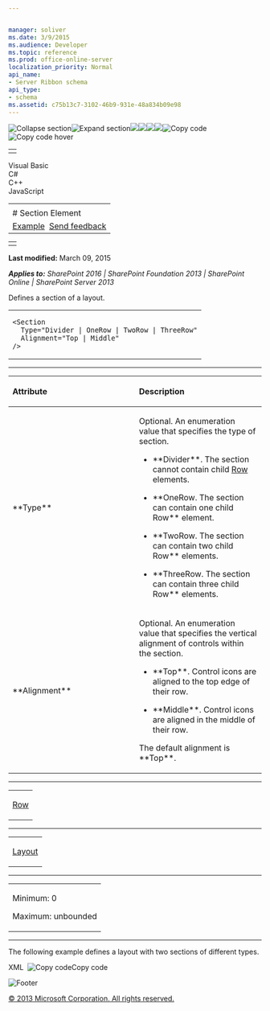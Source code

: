 ```yaml
---


manager: soliver
ms.date: 3/9/2015
ms.audience: Developer
ms.topic: reference
ms.prod: office-online-server
localization_priority: Normal
api_name:
- Server Ribbon schema
api_type:
- schema
ms.assetid: c75b13c7-3102-46b9-931e-48a834b09e98
---
```


![Collapse
section](../icons/collapse_all.gif "Collapse section")![Expand
section](../icons/expand_all.gif "Expand section")![](../icons/collapse_all.gif)![](../icons/expand_all.gif)![](../icons/dropdown.gif)![](../icons/dropdownHover.gif)![Copy
code](../icons/copycode.gif "Copy code")![Copy code
hover](../icons/copycodeHighlight.gif "Copy code hover")
<table>
<tbody>
<tr class="odd">
<td align="left"></td>
</tr>
</tbody>
</table>

Visual Basic  
C\#  
C++  
JavaScript  

<table>
<tbody>
<tr class="odd">
<td align="left"><span id="runningHeaderText"></span></td>
</tr>
<tr class="even">
<td align="left"># Section Element</td>
</tr>
<tr class="odd">
<td align="left"><a href="#exampleToggle">Example</a>  <span id="headfeedbackarea" class="feedbackhead"><a href="javascript:SubmitFeedback(&#39;docthis@Microsoft.com&#39;,&#39;&#39;,&#39;&#39;,&#39;&#39;,&#39;1.0.18082.1225&#39;,&#39;%0\dThank%20you%20for%20your%20feedback.%20The%20developer%20writing%20teams%20use%20your%20feedback%20to%20improve%20documentation.%20While%20we%20are%20reviewing%20your%20feedback,%20we%20may%20send%20you%20e-mail%20to%20ask%20for%20clarification%20or%20feedback%20on%20a%20solution.%20We%20do%20not%20use%20your%20e-mail%20address%20for%20any%20other%20purpose%20and%20we%20delete%20it%20after%20we%20finish%20our%20review.%0\AFor%20further%20information%20about%20the%20privacy%20policies%20of%20Microsoft,%20please%20see%20http://privacy.microsoft.com/en-us/default.aspx.%0\A%0\d&#39;,&#39;Customer%20feedback&#39;);">Send feedback</a></span></td>
</tr>
</tbody>
</table>

<table>
<colgroup>
<col width="100%" />
</colgroup>
<tbody>
<tr class="odd">
<td align="left"></td>
</tr>
</tbody>
</table>

**Last modified:** March 09, 2015

***Applies to:** SharePoint 2016 | SharePoint Foundation 2013 |
SharePoint Online | SharePoint Server 2013*

Defines a section of a layout.

<span codelanguage="other"></span>
<table>
<colgroup>
<col width="100%" />
</colgroup>
<tbody>
<tr class="odd">
<td align="left"><pre><code>&lt;Section
  Type=&quot;Divider | OneRow | TwoRow | ThreeRow&quot;
  Alignment=&quot;Top | Middle&quot;
/&gt;</code></pre></td>
</tr>
</tbody>
</table>


-----------------------------------------------------------------------------------------------------------------------------------------------------------------------------------------------

<table>
<colgroup>
<col width="50%" />
<col width="50%" />
</colgroup>
<thead>
<tr class="header">
<th align="left"><p>Attribute</p></th>
<th align="left"><p>Description</p></th>
</tr>
</thead>
<tbody>
<tr class="odd">
<td align="left"><p>**Type**</p></td>
<td align="left"><p>Optional. An enumeration value that specifies the type of section.</p>
<ul>
<li><p>**Divider**. The section cannot contain child <a href="row-element.htm">Row</a> elements.</p></li>
<li><p>**OneRow</span>. The section can contain one child <span class="keyword">Row** element.</p></li>
<li><p>**TwoRow</span>. The section can contain two child <span class="keyword">Row** elements.</p></li>
<li><p>**ThreeRow</span>. The section can contain three child <span class="keyword">Row** elements.</p></li>
</ul></td>
</tr>
<tr class="even">
<td align="left"><p>**Alignment**</p></td>
<td align="left"><p>Optional. An enumeration value that specifies the vertical alignment of controls within the section.</p>
<ul>
<li><p>**Top**. Control icons are aligned to the top edge of their row.</p></li>
<li><p>**Middle**. Control icons are aligned in the middle of their row.</p></li>
</ul>
<p>The default alignment is **Top**.</p></td>
</tr>
</tbody>
</table>


---------------------------------------------------------------------------------------------------------------------------------------------------------------------------------------------------

<table>
<colgroup>
<col width="100%" />
</colgroup>
<tbody>
<tr class="odd">
<td align="left"><p><a href="row-element.htm">Row</a></p></td>
</tr>
</tbody>
</table>


----------------------------------------------------------------------------------------------------------------------------------------------------------------------------------------------------

<table>
<colgroup>
<col width="100%" />
</colgroup>
<tbody>
<tr class="odd">
<td align="left"><p><a href="layout-element.htm">Layout</a></p></td>
</tr>
</tbody>
</table>


------------------------------------------------------------------------------------------------------------------------------------------------------------------------------------------------

<table>
<colgroup>
<col width="100%" />
</colgroup>
<tbody>
<tr class="odd">
<td align="left"><p>Minimum: 0</p>
<p>Maximum: unbounded</p></td>
</tr>
</tbody>
</table>


------------------------------------------------------------------------------------------------------------------------------------------------------------------------------------------

The following example defines a layout with two sections of different
types.

<span codelanguage="xmlLang"></span>
XML 
<span class="copyCode" onclick="CopyCode(this)"
onkeypress="CopyCode_CheckKey(this, event)"
onmouseover="ChangeCopyCodeIcon(this)"
onmouseout="ChangeCopyCodeIcon(this)" tabindex="0">![Copy
code](../icons/copycode.gif "Copy code")Copy code</span>
    <Layout Title="Large">
      <Section Type="OneRow">
        <Row>
          <ControlRef TemplateAlias="createView" DisplayMode="Large" />
        </Row>
      </Section>
      <Section Type="ThreeRow">
        <Row>
          <ControlRef TemplateAlias="viewSelector" DisplayMode="Medium" />
        </Row>
        <Row>
          <ControlRef TemplateAlias="modifyView" DisplayMode="Medium" />
        </Row>
        <Row>
          <Strip>
            <ControlRef TemplateAlias="previousPage" DisplayMode="Small" />
            <ControlRef TemplateAlias="currentPage" DisplayMode="Medium" />
            <ControlRef TemplateAlias="nextPage" DisplayMode="Small" />
          </Strip>
        </Row>
      </Section>
    </Layout>

![Footer](../icons/footer.gif "Footer")

[© 2013 Microsoft Corporation. All rights
reserved.](office-2013-documentation-copyright-notice.htm)



